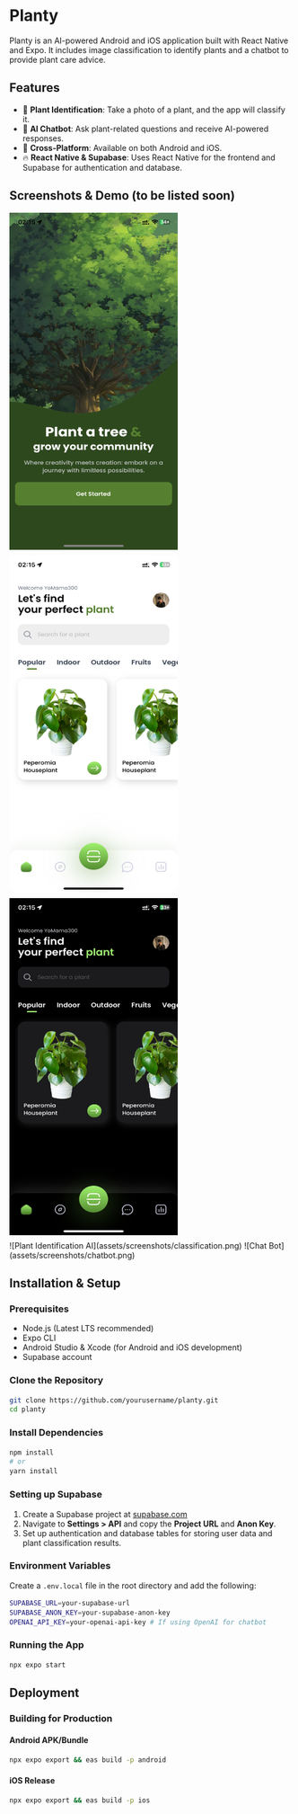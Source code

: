 # Planty

Planty is an AI-powered Android and iOS application built with React Native and Expo. It includes image classification to identify plants and a chatbot to provide plant care advice.

## Features
- 🌱 **Plant Identification**: Take a photo of a plant, and the app will classify it.
- 🤖 **AI Chatbot**: Ask plant-related questions and receive AI-powered responses.
- 📱 **Cross-Platform**: Available on both Android and iOS.
- 🔥 **React Native & Supabase**: Uses React Native for the frontend and Supabase for authentication and database.

## Screenshots & Demo (to be listed soon)
<div style="display: flex; flex-wrap: wrap; gap: 10px;">
<img src="assets/screenshots/onboarding.png" width="300" height="600" alt="Onboarding">
<img src="assets/screenshots/homepage_light.png" width="300" height="600" alt="Home Page Light Mode (not yet finished)">
<img src="assets/screenshots/homepage_dark.jpeg" width="300" height="600" alt="Home Page Dark Mode (not yet finished)">
![Plant Identification AI](assets/screenshots/classification.png)
![Chat Bot](assets/screenshots/chatbot.png)
</div>


## Installation & Setup

### Prerequisites
- Node.js (Latest LTS recommended)
- Expo CLI
- Android Studio & Xcode (for Android and iOS development)
- Supabase account

### Clone the Repository
```sh
git clone https://github.com/yourusername/planty.git
cd planty
```

### Install Dependencies
```sh
npm install
# or
yarn install
```

### Setting up Supabase
1. Create a Supabase project at [supabase.com](https://supabase.com/)
2. Navigate to **Settings > API** and copy the **Project URL** and **Anon Key**.
3. Set up authentication and database tables for storing user data and plant classification results.

### Environment Variables
Create a `.env.local` file in the root directory and add the following:
```sh
SUPABASE_URL=your-supabase-url
SUPABASE_ANON_KEY=your-supabase-anon-key
OPENAI_API_KEY=your-openai-api-key # If using OpenAI for chatbot
```

### Running the App
```sh
npx expo start
```

## Deployment
### Building for Production
#### Android APK/Bundle
```sh
npx expo export && eas build -p android
```

#### iOS Release
```sh
npx expo export && eas build -p ios
```
